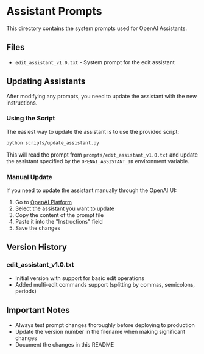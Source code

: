 # Assistant Prompts

This directory contains the system prompts used for OpenAI Assistants.

## Files

- `edit_assistant_v1.0.txt` - System prompt for the edit assistant

## Updating Assistants

After modifying any prompts, you need to update the assistant with the new instructions.

### Using the Script

The easiest way to update the assistant is to use the provided script:

```bash
python scripts/update_assistant.py
```

This will read the prompt from `prompts/edit_assistant_v1.0.txt` and update the assistant specified by the `OPENAI_ASSISTANT_ID` environment variable.

### Manual Update

If you need to update the assistant manually through the OpenAI UI:

1. Go to [OpenAI Platform](https://platform.openai.com/assistants)
2. Select the assistant you want to update
3. Copy the content of the prompt file
4. Paste it into the "Instructions" field
5. Save the changes

## Version History

### edit_assistant_v1.0.txt

- Initial version with support for basic edit operations
- Added multi-edit commands support (splitting by commas, semicolons, periods)

## Important Notes

- Always test prompt changes thoroughly before deploying to production
- Update the version number in the filename when making significant changes
- Document the changes in this README
